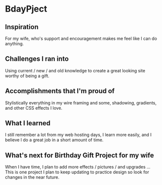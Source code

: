 BdayPject
=========

## Inspiration 

For my wife, who's support and encouragement makes me feel like I can do anything.

## Challenges I ran into 

Using current / new / and old knowledge to create a great looking site worthy of being a gift.

## Accomplishments that I'm proud of 

Stylistically everything in my wire framing and some, shadowing, gradients, and other CSS effects I love. 

## What I learned 

I still remember a lot from my web hosting days, I learn more easily, and I believe I do a great job in a short amount of time.

## What's next for Birthday Gift Project for my wife 

When I have time, I plan to add more effects / pictures / and upgrades ... This is one project I plan to keep updating to practice design so look for changes in the near future.
